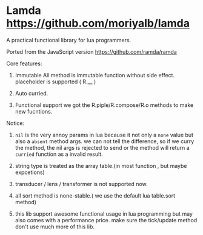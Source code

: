 Lamda 
https://github.com/moriyalb/lamda
=============

A practical functional library for lua programmers. 

Ported from the JavaScript version https://github.com/ramda/ramda

Core features:

1. Immutable 
	All method is immutable function without side effect. placeholder is supported ( R.__ )
	
2. Auto curried.

3. Functional support
	we got the R.piple/R.compose/R.o methods to make new fucntions.
	
Notice:

1. `nil` is the very annoy params in lua because it not only a `none` value but also a `absent` method args. 
	we can not tell the difference, so if we curry the method, the nil args is rejected to send or the method 
 	will return a `curried` function as a invalid result.
 	
2. string type is treated as the array table.(in most function , but maybe expcetions)

3. transducer / lens / transformer is not supported now.

4. all sort method is none-stable.( we use the default lua table.sort method)

5. this lib support awesome functional usage in lua programming but may also comes with a performance price. 
	make sure the tick/update method don't use much more of this lib.